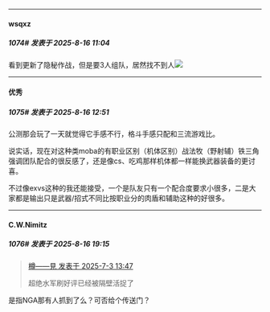 ﻿
*****

####  wsqxz  
##### 1074#       发表于 2025-8-16 11:04

看到更新了隐秘作战，但是要3人组队，居然找不到人<img src="https://static.stage1st.com/image/smiley/face2017/018.png" referrerpolicy="no-referrer">


*****

####  优秀  
##### 1075#       发表于 2025-8-16 12:51

公测那会玩了一天就觉得它手感不行，格斗手感只配和三流游戏比。

说实话，现在对这种类moba的有职业区别（机体区别）战法牧（野射辅）铁三角强调团队配合的很反感了，还是像cs、吃鸡那样机体都一样能换武器装备的更讨喜。

不过像exvs这种的我还能接受，一个是队友只有一个配合度要求小很多，二是大家都是输出只是武器/招式不同比按职业分的肉盾和辅助这种的好很多。


*****

####  C.W.Nimitz  
##### 1076#       发表于 2025-8-16 19:15

<blockquote><a href="httphttps://stage1st.com/2b/forum.php?mod=redirect&amp;goto=findpost&amp;pid=68039576&amp;ptid=2163563" target="_blank">樽——見 发表于 2025-7-3 13:47</a>

超绝水军刷好评已经被隔壁活捉了</blockquote>
是指NGA那有人抓到了么？可否给个传送门？

